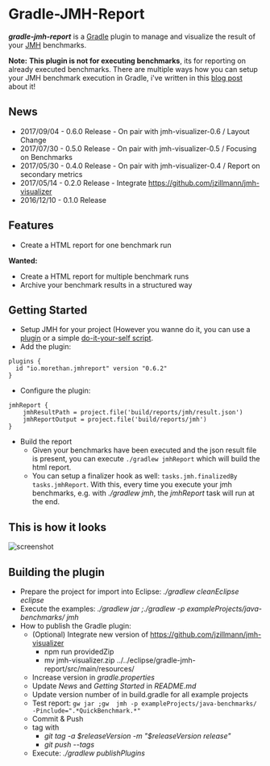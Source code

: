 # Gradle-JMH-Report

**_gradle-jmh-report_** is a [Gradle](http://gradle.org) plugin to manage and visualize the result of your [JMH](http://openjdk.java.net/projects/code-tools/jmh/) benchmarks.

**Note:** **This plugin is not for executing benchmarks**, its for reporting on already executed benchmarks. There are multiple ways how you can setup your JMH benchmark execution in Gradle, i've written in this [blog post](https://blog.morethan.io/jmh-with-gradle-from-easy-to-simple-dc872d57cf7f) about it!


## News

- 2017/09/04 - 0.6.0 Release - On pair with jmh-visualizer-0.6 / Layout Change
- 2017/07/30 - 0.5.0 Release - On pair with jmh-visualizer-0.5 / Focusing on Benchmarks
- 2017/05/30 - 0.4.0 Release - On pair with jmh-visualizer-0.4 / Report on secondary metrics
- 2017/05/14 - 0.2.0 Release - Integrate https://github.com/jzillmann/jmh-visualizer
- 2016/12/10 - 0.1.0 Release



## Features

- Create a HTML report for one benchmark run

**Wanted:**
- Create a HTML report for multiple benchmark runs 
- Archive your benchmark results in a structured way


## Getting Started
- Setup JMH for your project (However you wanne do it, you can use a [plugin](https://github.com/melix/jmh-gradle-plugin) or a simple [do-it-your-self script](exampleProjects/jmh.gradle). 
- Add the plugin:
```
plugins {
  id "io.morethan.jmhreport" version "0.6.2"
}
```
- Configure the plugin:
```
jmhReport {
    jmhResultPath = project.file('build/reports/jmh/result.json')
    jmhReportOutput = project.file('build/reports/jmh')
}
```
- Build the report
  - Given your benchmarks have been executed and the json result file is present, you can execute ```./gradlew jmhReport``` which will build the html report.
  - You can setup a finalizer hook as well: ```tasks.jmh.finalizedBy tasks.jmhReport```. With this, every time you execute your jmh benchmarks, e.g. with _./gradlew jmh_, the _jmhReport_ task will run at the end.


## This is how it looks

![screenshot](https://cloud.githubusercontent.com/assets/148472/26032319/ace91322-3890-11e7-9d0e-7314020a8953.png)


## Building the plugin
- Prepare the project for import into Eclipse: _./gradlew cleanEclipse eclipse_
- Execute the examples: _./gradlew jar ;./gradlew -p exampleProjects/java-benchmarks/ jmh_
- How to publish the Gradle plugin:
  - (Optional) Integrate new version of https://github.com/jzillmann/jmh-visualizer
    - npm run providedZip
    - mv jmh-visualizer.zip ../../eclipse/gradle-jmh-report/src/main/resources/
  - Increase version in _gradle.properties_
  - Update _News_ and _Getting Started_ in _README.md_
  - Update version number of in build.gradle for all example projects
  - Test report: ```gw jar ;gw  jmh -p exampleProjects/java-benchmarks/ -Pinclude=".*QuickBenchmark.*"```
  - Commit & Push
  - tag with
    - _git tag -a $releaseVersion -m "$releaseVersion release"_
    - _git push --tags_
  - Execute: _./gradlew publishPlugins_
